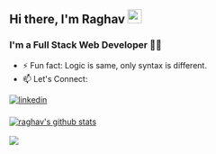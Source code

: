 <!-- ### Hi there,👋 -->
## Hi there, I'm Raghav <img src="https://user-images.githubusercontent.com/53327173/121209643-a1332580-c898-11eb-8b31-d45b9f19c962.gif" width="25px">
### I'm a Full Stack Web Developer 👨‍💻

- ⚡ Fun fact: Logic is same, only syntax is different.
- 📫 Let's Connect: 
<!--<a href="https://twitter.com/_apurv_1" target="_blank">
<img src=https://img.shields.io/badge/twitter-%2300acee.svg?&style=for-the-badge&logo=twitter&logoColor=white alt=twitter style="margin-bottom: 5px;" />
</a>-->
<a href="https://www.linkedin.com/in/raghav-gupta-3ab149156/" target="_blank">
<img src=https://img.shields.io/badge/linkedin-%231E77B5.svg?&style=for-the-badge&logo=linkedin&logoColor=white alt=linkedin style="margin-bottom: 5px;" />
</a>
 <br />
<br>
<a href="https://github.com/hackcoderr/github-readme-stats">
  <img align="center" src="https://github-readme-stats.anuraghazra1.vercel.app/api?username=RaghavGit84&show_icons=true&include_all_commits=true&theme=radical" alt="raghav's github stats" />
</a><br><br>
<a href="https://github.com/RaghavGit84/github-readme-stats">
 <img align="center" src="https://github-readme-stats.anuraghazra1.vercel.app/api/top-langs/?username=RaghavGit84&layout=compact&theme=radical" />
</a> 
<br><br>
<!-- 
## Languages and Tools 🛠 
<img align='left' src='https://media.giphy.com/media/SWoSkN6DxTszqIKEqv/giphy.gif' width='250"'>

![ReactJs](https://img.shields.io/badge/-ReactJs-black?style=flat-square&logo=react)
![Express](https://img.shields.io/badge/-ExpressJs-black?style=flat-square&logo=express)
![MongoDB](https://img.shields.io/badge/-MongoDB-black?style=flat-square&logo=mongodb)
![Post Man](https://img.shields.io/badge/-Postman-black?style=flat-square&logo=postman)
![C++](https://img.shields.io/badge/-C++-00599C?style=flat-square&logo=c)
![JavaScript](https://img.shields.io/badge/-JavaScript-black?style=flat-square&logo=javascript)
![Java](https://img.shields.io/badge/-java-E34A86?style=flat-square&logo=java)
![HTML5](https://img.shields.io/badge/-HTML5-E34F26?style=flat-square&logo=html5&logoColor=white)
![CSS3](https://img.shields.io/badge/-CSS3-1572B6?style=flat-square&logo=css3)
![Bootstrap](https://img.shields.io/badge/-Bootstrap-563D7C?style=flat-square&logo=bootstrap)
![Editor](https://img.shields.io/badge/Editor-VSCode-blue?style=flat-square&logo=visual-studio-code&logoColor=white)
![GitHub](https://img.shields.io/badge/-Git-black?style=flat-square&logo=git)
![GitHub](https://img.shields.io/badge/-GitHub-181717?style=flat-square&logo=github) -->


<!--
Here are some ideas to get you started:
![OS](https://img.shields.io/badge/OS-Linux-informational?style=flat-square&logo=linux&logoColor=white)
- 🔭 I’m currently working on ...
- 🌱 I’m currently learning ...
- 👯 I’m looking to collaborate on ...
- 🤔 I’m looking for help with ...
- 💬 Ask me about ...
- 📫 How to reach me: ...
- 😄 Pronouns: ...
- ⚡ Fun fact: ...
-->
